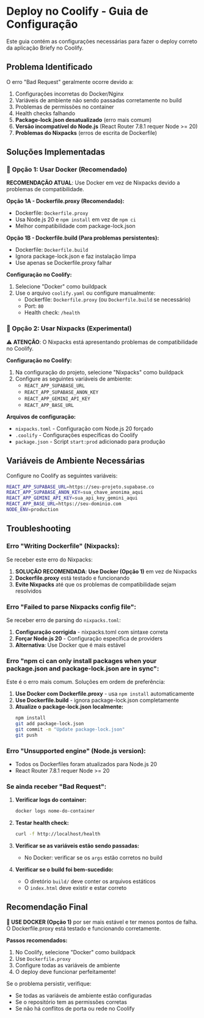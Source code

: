 # Deploy no Coolify - Guia de Configuração

Este guia contém as configurações necessárias para fazer o deploy correto da aplicação Briefy no Coolify.

## Problema Identificado

O erro "Bad Request" geralmente ocorre devido a:
1. Configurações incorretas do Docker/Nginx
2. Variáveis de ambiente não sendo passadas corretamente no build
3. Problemas de permissões no container
4. Health checks falhando
5. **Package-lock.json desatualizado** (erro mais comum)
6. **Versão incompatível do Node.js** (React Router 7.8.1 requer Node >= 20)
7. **Problemas do Nixpacks** (erros de escrita de Dockerfile)

## Soluções Implementadas

### 🥇 Opção 1: Usar Docker (Recomendado)

**RECOMENDAÇÃO ATUAL**: Use Docker em vez de Nixpacks devido a problemas de compatibilidade.

**Opção 1A - Dockerfile.proxy (Recomendado):**
- Dockerfile: `Dockerfile.proxy`
- Usa Node.js 20 e `npm install` em vez de `npm ci`
- Melhor compatibilidade com package-lock.json

**Opção 1B - Dockerfile.build (Para problemas persistentes):**
- Dockerfile: `Dockerfile.build`
- Ignora package-lock.json e faz instalação limpa
- Use apenas se Dockerfile.proxy falhar

**Configuração no Coolify:**
1. Selecione "Docker" como buildpack
2. Use o arquivo `coolify.yaml` ou configure manualmente:
   - Dockerfile: `Dockerfile.proxy` (ou `Dockerfile.build` se necessário)
   - Port: `80`
   - Health check: `/health`

### 🥈 Opção 2: Usar Nixpacks (Experimental)

⚠️ **ATENÇÃO**: O Nixpacks está apresentando problemas de compatibilidade no Coolify.

**Configuração no Coolify:**
1. Na configuração do projeto, selecione "Nixpacks" como buildpack
2. Configure as seguintes variáveis de ambiente:
   - `REACT_APP_SUPABASE_URL`
   - `REACT_APP_SUPABASE_ANON_KEY`  
   - `REACT_APP_GEMINI_API_KEY`
   - `REACT_APP_BASE_URL`

**Arquivos de configuração:**
- `nixpacks.toml` - Configuração com Node.js 20 forçado
- `.coolify` - Configurações específicas do Coolify
- `package.json` - Script `start:prod` adicionado para produção

## Variáveis de Ambiente Necessárias

Configure no Coolify as seguintes variáveis:

```bash
REACT_APP_SUPABASE_URL=https://seu-projeto.supabase.co
REACT_APP_SUPABASE_ANON_KEY=sua_chave_anonima_aqui
REACT_APP_GEMINI_API_KEY=sua_api_key_gemini_aqui
REACT_APP_BASE_URL=https://seu-dominio.com
NODE_ENV=production
```

## Troubleshooting

### Erro "Writing Dockerfile" (Nixpacks):

Se receber este erro do Nixpacks:

1. **SOLUÇÃO RECOMENDADA**: **Use Docker (Opção 1)** em vez de Nixpacks
2. **Dockerfile.proxy** está testado e funcionando
3. **Evite Nixpacks** até que os problemas de compatibilidade sejam resolvidos

### Erro "Failed to parse Nixpacks config file":

Se receber erro de parsing do `nixpacks.toml`:

1. **Configuração corrigida** - nixpacks.toml com sintaxe correta
2. **Forçar Node.js 20** - Configuração específica de providers
3. **Alternativa**: Use Docker que é mais estável

### Erro "npm ci can only install packages when your package.json and package-lock.json are in sync":

Este é o erro mais comum. Soluções em ordem de preferência:

1. **Use Docker com Dockerfile.proxy** - usa `npm install` automaticamente
2. **Use Dockerfile.build** - ignora package-lock.json completamente
3. **Atualize o package-lock.json localmente:**
   ```bash
   npm install
   git add package-lock.json
   git commit -m "Update package-lock.json"
   git push
   ```

### Erro "Unsupported engine" (Node.js version):

- Todos os Dockerfiles foram atualizados para Node.js 20
- React Router 7.8.1 requer Node >= 20

### Se ainda receber "Bad Request":

1. **Verificar logs do container:**
   ```bash
   docker logs nome-do-container
   ```

2. **Testar health check:**
   ```bash
   curl -f http://localhost/health
   ```

3. **Verificar se as variáveis estão sendo passadas:**
   - No Docker: verificar se os `args` estão corretos no build

4. **Verificar se o build foi bem-sucedido:**
   - O diretório `build/` deve conter os arquivos estáticos
   - O `index.html` deve existir e estar correto

## Recomendação Final

**🎯 USE DOCKER (Opção 1)** por ser mais estável e ter menos pontos de falha. O Dockerfile.proxy está testado e funcionando corretamente.

**Passos recomendados:**
1. No Coolify, selecione "Docker" como buildpack
2. Use `Dockerfile.proxy`
3. Configure todas as variáveis de ambiente
4. O deploy deve funcionar perfeitamente!

Se o problema persistir, verifique:
- Se todas as variáveis de ambiente estão configuradas
- Se o repositório tem as permissões corretas
- Se não há conflitos de porta ou rede no Coolify
